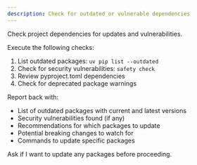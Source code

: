 ```yaml
---
description: Check for outdated or vulnerable dependencies
---
```


Check project dependencies for updates and vulnerabilities.

Execute the following checks:

1. List outdated packages: `uv pip list --outdated`
2. Check for security vulnerabilities: `safety check`
3. Review pyproject.toml dependencies
4. Check for deprecated package warnings

Report back with:

- List of outdated packages with current and latest versions
- Security vulnerabilities found (if any)
- Recommendations for which packages to update
- Potential breaking changes to watch for
- Commands to update specific packages

Ask if I want to update any packages before proceeding.
